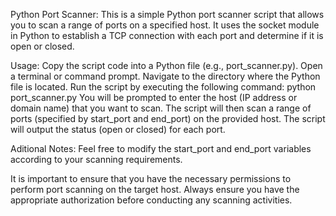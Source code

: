 Python Port Scanner:
This is a simple Python port scanner script that allows you to scan a range of ports on a specified host. It uses the socket module in Python to establish a TCP connection with each port and determine if it is open or closed.

Usage:
Copy the script code into a Python file (e.g., port_scanner.py).
Open a terminal or command prompt.
Navigate to the directory where the Python file is located.
Run the script by executing the following command: python port_scanner.py
You will be prompted to enter the host (IP address or domain name) that you want to scan.
The script will then scan a range of ports (specified by start_port and end_port) on the provided host.
The script will output the status (open or closed) for each port.

Aditional Notes:
Feel free to modify the start_port and end_port variables according to your scanning requirements.

It is important to ensure that you have the necessary permissions to perform port scanning on the target host. Always ensure you have the appropriate authorization before conducting any scanning activities.


